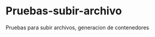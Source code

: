 Pruebas-subir-archivo
=====================

Pruebas para subir archivos, generacion de contenedores
